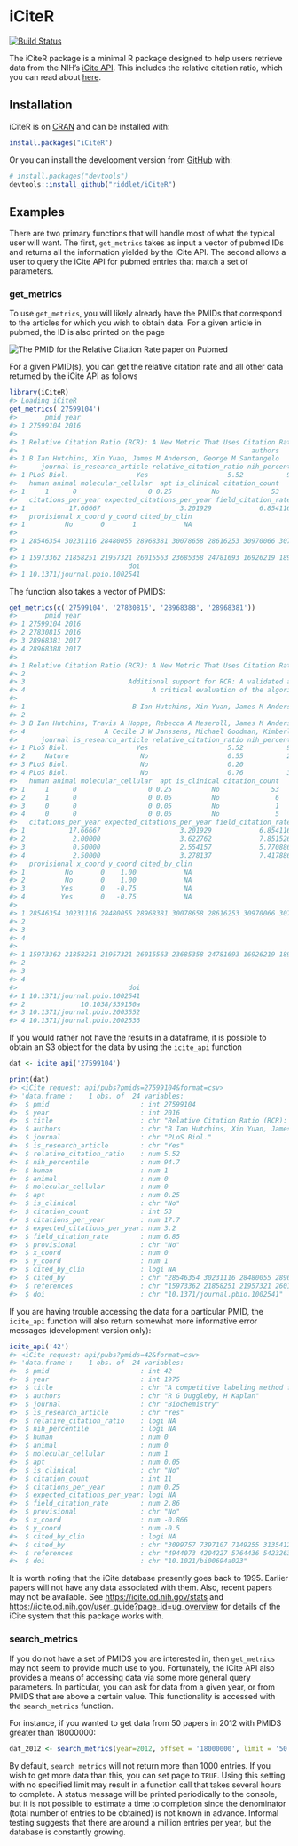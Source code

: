 
<!-- README.md is generated from README.Rmd. Please edit that file -->

# iCiteR

<!-- badges: start -->

[![Build
Status](https://travis-ci.org/riddlet/iCiteR.svg?branch=master)](https://travis-ci.org/riddlet/iCiteR)
<!-- badges: end -->

The iCiteR package is a minimal R package designed to help users
retrieve data from the NIH’s [iCite API](https://icite.od.nih.gov/api).
This includes the relative citation ratio, which you can read about
[here](https://journals.plos.org/plosbiology/article?id=10.1371/journal.pbio.1002541).

## Installation

iCiteR is on [CRAN](https://CRAN.R-project.org) and can be installed
with:

``` r
install.packages("iCiteR")
```

Or you can install the development version from
[GitHub](https://github.com/) with:

``` r
# install.packages("devtools")
devtools::install_github("riddlet/iCiteR")
```

## Examples

There are two primary functions that will handle most of what the
typical user will want. The first, `get_metrics` takes as input a vector
of pubmed IDs and returns all the information yielded by the iCite API.
The second allows a user to query the iCite API for pubmed entries that
match a set of parameters.

### get\_metrics

To use `get_metrics`, you will likely already have the PMIDs that
correspond to the articles for which you wish to obtain data. For a
given article in pubmed, the ID is also printed on the page

![The PMID for the Relative Citation Rate paper on
Pubmed](vignettes/RCR_PMID.jpg)

For a given PMID(s), you can get the relative citation rate and all
other data returned by the iCite API as follows

``` r
library(iCiteR)
#> Loading iCiteR
get_metrics('27599104')
#>       pmid year
#> 1 27599104 2016
#>                                                                                                             title
#> 1 Relative Citation Ratio (RCR): A New Metric That Uses Citation Rates to Measure Influence at the Article Level.
#>                                                           authors
#> 1 B Ian Hutchins, Xin Yuan, James M Anderson, George M Santangelo
#>      journal is_research_article relative_citation_ratio nih_percentile
#> 1 PLoS Biol.                 Yes                    5.52           94.7
#>   human animal molecular_cellular  apt is_clinical citation_count
#> 1     1      0                  0 0.25          No             53
#>   citations_per_year expected_citations_per_year field_citation_rate
#> 1           17.66667                    3.201929            6.854116
#>   provisional x_coord y_coord cited_by_clin
#> 1          No       0       1            NA
#>                                                                                                                                                                                                                                                                                                                                                                                                                                                                                       cited_by
#> 1 28546354 30231116 28480055 28968381 30078658 28616253 30970066 30758873 28633401 30271298 27354417 27767221 27599158 28025905 29415003 28369324 26962436 30177900 28281870 28042752 31501771 30202870 29298181 29596415 29744377 29707257 30429933 29230845 29570053 28557819 29084913 27653358 30080774 30083611 30904965 29614101 30211349 30219665 29301726 31418942 29649314 28713181 27942085 30783269 30291391 29742129 30753184 30024893 28559438 28005974 28968388 27508060 30199475
#>                                                                                                                                                                                                                                                                                                                                                                                                           references
#> 1 15973362 21858251 21957321 26015563 23685358 24781693 16926219 18987179 23687012 18978030 16391221 24184289 23720314 16469928 18301760 5079701 19971689 19956649 24137834 18772421 23705970 24503830 19047558 24092745 23686606 26571133 25463148 18086910 23690180 9056804 24643863 22301307 25214575 25903611 23700504 16322762 24406983 16275915 23349264 19562078 25186869 23723423 26564899 21966387 26601961
#>                            doi
#> 1 10.1371/journal.pbio.1002541
```

The function also takes a vector of PMIDS:

``` r
get_metrics(c('27599104', '27830815', '28968388', '28968381'))
#>       pmid year
#> 1 27599104 2016
#> 2 27830815 2016
#> 3 28968381 2017
#> 4 28968388 2017
#>                                                                                                             title
#> 1 Relative Citation Ratio (RCR): A New Metric That Uses Citation Rates to Measure Influence at the Article Level.
#> 2                                                                     The quiet rise of the NIH's hot new metric.
#> 3                          Additional support for RCR: A validated article-level measure of scientific influence.
#> 4                                A critical evaluation of the algorithm behind the Relative Citation Ratio (RCR).
#>                                                                                     authors
#> 1                           B Ian Hutchins, Xin Yuan, James M Anderson, George M Santangelo
#> 2                                                                               Gautam Naik
#> 3 B Ian Hutchins, Travis A Hoppe, Rebecca A Meseroll, James M Anderson, George M Santangelo
#> 4                    A Cecile J W Janssens, Michael Goodman, Kimberly R Powell, Marta Gwinn
#>      journal is_research_article relative_citation_ratio nih_percentile
#> 1 PLoS Biol.                 Yes                    5.52           94.7
#> 2     Nature                  No                    0.55           29.3
#> 3 PLoS Biol.                  No                    0.20            9.1
#> 4 PLoS Biol.                  No                    0.76           39.9
#>   human animal molecular_cellular  apt is_clinical citation_count
#> 1     1      0                  0 0.25          No             53
#> 2     1      0                  0 0.05          No              6
#> 3     0      0                  0 0.05          No              1
#> 4     0      0                  0 0.05          No              5
#>   citations_per_year expected_citations_per_year field_citation_rate
#> 1           17.66667                    3.201929            6.854116
#> 2            2.00000                    3.622762            7.851526
#> 3            0.50000                    2.554157            5.770886
#> 4            2.50000                    3.278137            7.417886
#>   provisional x_coord y_coord cited_by_clin
#> 1          No       0    1.00            NA
#> 2          No       0    1.00            NA
#> 3         Yes       0   -0.75            NA
#> 4         Yes       0   -0.75            NA
#>                                                                                                                                                                                                                                                                                                                                                                                                                                                                                       cited_by
#> 1 28546354 30231116 28480055 28968381 30078658 28616253 30970066 30758873 28633401 30271298 27354417 27767221 27599158 28025905 29415003 28369324 26962436 30177900 28281870 28042752 31501771 30202870 29298181 29596415 29744377 29707257 30429933 29230845 29570053 28557819 29084913 27653358 30080774 30083611 30904965 29614101 30211349 30219665 29301726 31418942 29649314 28713181 27942085 30783269 30291391 29742129 30753184 30024893 28559438 28005974 28968388 27508060 30199475
#> 2                                                                                                                                                                                                                                                                                                                                                                                                                                        31418942 28148554 30211349 28385690 28559438 28968388
#> 3                                                                                                                                                                                                                                                                                                                                                                                                                                                                                     30271298
#> 4                                                                                                                                                                                                                                                                                                                                                                                                                                                 31418942 29614101 28968381 29596415 30271298
#>                                                                                                                                                                                                                                                                                                                                                                                                           references
#> 1 15973362 21858251 21957321 26015563 23685358 24781693 16926219 18987179 23687012 18978030 16391221 24184289 23720314 16469928 18301760 5079701 19971689 19956649 24137834 18772421 23705970 24503830 19047558 24092745 23686606 26571133 25463148 18086910 23690180 9056804 24643863 22301307 25214575 25903611 23700504 16322762 24406983 16275915 23349264 19562078 25186869 23723423 26564899 21966387 26601961
#> 2                                                                                                                                                                                                                                                                                                                                                                                                                   
#> 3                                                                                                                                                                                                                                                                                                                                                                                27599104 26462491 28559438 28968388
#> 4                                                                                                                                                                                                                                                                                                                                                                                 27599104 27830815 5079701 26462491
#>                            doi
#> 1 10.1371/journal.pbio.1002541
#> 2              10.1038/539150a
#> 3 10.1371/journal.pbio.2003552
#> 4 10.1371/journal.pbio.2002536
```

If you would rather not have the results in a dataframe, it is possible
to obtain an S3 object for the data by using the `icite_api` function

``` r
dat <- icite_api('27599104')

print(dat)
#> <iCite request: api/pubs?pmids=27599104&format=csv>
#> 'data.frame':    1 obs. of  24 variables:
#>  $ pmid                       : int 27599104
#>  $ year                       : int 2016
#>  $ title                      : chr "Relative Citation Ratio (RCR): A New Metric That Uses Citation Rates to Measure Influence at the Article Level."
#>  $ authors                    : chr "B Ian Hutchins, Xin Yuan, James M Anderson, George M Santangelo"
#>  $ journal                    : chr "PLoS Biol."
#>  $ is_research_article        : chr "Yes"
#>  $ relative_citation_ratio    : num 5.52
#>  $ nih_percentile             : num 94.7
#>  $ human                      : num 1
#>  $ animal                     : num 0
#>  $ molecular_cellular         : num 0
#>  $ apt                        : num 0.25
#>  $ is_clinical                : chr "No"
#>  $ citation_count             : int 53
#>  $ citations_per_year         : num 17.7
#>  $ expected_citations_per_year: num 3.2
#>  $ field_citation_rate        : num 6.85
#>  $ provisional                : chr "No"
#>  $ x_coord                    : num 0
#>  $ y_coord                    : num 1
#>  $ cited_by_clin              : logi NA
#>  $ cited_by                   : chr "28546354 30231116 28480055 28968381 30078658 28616253 30970066 30758873 28633401 30271298 27354417 27767221 275"| __truncated__
#>  $ references                 : chr "15973362 21858251 21957321 26015563 23685358 24781693 16926219 18987179 23687012 18978030 16391221 24184289 237"| __truncated__
#>  $ doi                        : chr "10.1371/journal.pbio.1002541"
```

If you are having trouble accessing the data for a particular PMID, the
`icite_api` function will also return somewhat more informative error
messages (development version only):

``` r
icite_api('42')
#> <iCite request: api/pubs?pmids=42&format=csv>
#> 'data.frame':    1 obs. of  24 variables:
#>  $ pmid                       : int 42
#>  $ year                       : int 1975
#>  $ title                      : chr "A competitive labeling method for the determination of the chemical properties of solitary functional groups in proteins."
#>  $ authors                    : chr "R G Duggleby, H Kaplan"
#>  $ journal                    : chr "Biochemistry"
#>  $ is_research_article        : chr "Yes"
#>  $ relative_citation_ratio    : logi NA
#>  $ nih_percentile             : logi NA
#>  $ human                      : num 0
#>  $ animal                     : num 0
#>  $ molecular_cellular         : num 1
#>  $ apt                        : num 0.05
#>  $ is_clinical                : chr "No"
#>  $ citation_count             : int 11
#>  $ citations_per_year         : num 0.25
#>  $ expected_citations_per_year: logi NA
#>  $ field_citation_rate        : num 2.86
#>  $ provisional                : chr "No"
#>  $ x_coord                    : num -0.866
#>  $ y_coord                    : num -0.5
#>  $ cited_by_clin              : logi NA
#>  $ cited_by                   : chr "3099757 7397107 7149255 3135412 6365082 7115297 2095202 10469490 7030309 7417503 3994995"
#>  $ references                 : chr "4944073 4204227 5764436 5423263 4587927 235280 6055183 5415110 5158490 804314 6022849 4656796 5777784 14314361 "| __truncated__
#>  $ doi                        : chr "10.1021/bi00694a023"
```

It is worth noting that the iCite database presently goes back to 1995.
Earlier papers will not have any data associated with them. Also, recent
papers may not be available. See <https://icite.od.nih.gov/stats> and
<https://icite.od.nih.gov/user_guide?page_id=ug_overview> for details of the iCite system that
this package works with.

### search\_metrics

If you do not have a set of PMIDS you are interested in, then
`get_metrics` may not seem to provide much use to you. Fortunately, the
iCite API also provides a means of accessing data via some more general
query parameters. In particular, you can ask for data from a given year,
or from PMIDS that are above a certain value. This functionality is
accessed with the `search_metrics` function.

For instance, if you wanted to get data from 50 papers in 2012 with
PMIDS greater than 18000000:

``` r
dat_2012 <- search_metrics(year=2012, offset = '18000000', limit = '50')
```

By default, `search_metrics` will not return more than 1000 entries. If
you wish to get more data than this, you can set page to `TRUE`. Using
this setting with no specified limit may result in a function call that
takes several hours to complete. A status message will be printed
periodically to the console, but it is not possible to estimate a time
to completion since the denominator (total number of entries to be
obtained) is not known in advance. Informal testing suggests that there
are around a million entries per year, but the database is constantly
growing.
